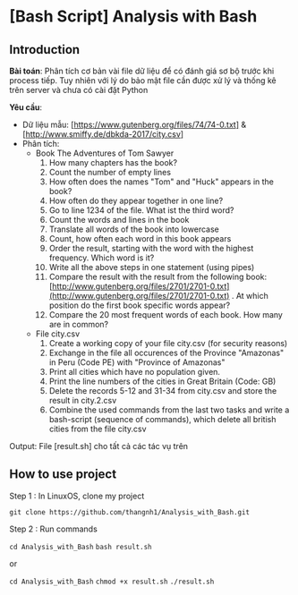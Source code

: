 # [Bash Script] Analysis with Bash

## Introduction

**Bài toán**: Phân tích cơ bản vài file dữ liệu để có đánh giá sơ bộ trước khi process tiếp. Tuy nhiên với lý do bảo mật file cần được xử lý và thống kê trên server và chưa có cài đặt Python

**Yêu cầu**:

- Dữ liệu mẫu: [https://www.gutenberg.org/files/74/74-0.txt] & [http://www.smiffy.de/dbkda-2017/city.csv]
- Phân tích:
    - Book The Adventures of Tom Sawyer
        1. How many chapters has the book?
        2. Count the number of empty lines
        3. How often does the names "Tom" and "Huck" appears in the book?
        4. How often do they appear together in one line?
        5. Go to line 1234 of the file. What ist the third word?
        6. Count the words and lines in the book
        7. Translate all words of the book into lowercase
        8. Count, how often each word in this book appears
        9. Order the result, starting with the word with the highest frequency. Which word is it?
        10. Write all the above steps in one statement (using pipes)
        11. Compare the result with the result from the following book: [http://www.gutenberg.org/files/2701/2701-0.txt](http://www.gutenberg.org/files/2701/2701-0.txt) . At which position do the first book
        specific words appear?
        12. Compare the 20 most frequent words of each book. How many are in common?
    - File city.csv
        1. Create a working copy of your file city.csv (for security reasons)
        2. Exchange in the file all occurences of the Province "Amazonas" in Peru (Code PE)
        with "Province of Amazonas"
        3. Print all cities which have no population given.
        4. Print the line numbers of the cities in Great Britain (Code: GB)
        5. Delete the records 5-12 and 31-34 from city.csv and store the result in city.2.csv
        6. Combine the used commands from the last two tasks and write a bash-script
        (sequence of commands), which delete all british cities from the file city.csv

Output: File [result.sh] cho tất cả các tác vụ trên

## How to use project

Step 1 : In LinuxOS, clone my project 

`git clone https://github.com/thangnh1/Analysis_with_Bash.git`

Step 2 : Run commands

`cd Analysis_with_Bash`
`bash result.sh`

or

`cd Analysis_with_Bash`
`chmod +x result.sh`
`./result.sh`
